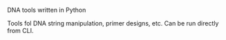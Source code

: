 DNA tools written in Python

Tools fol DNA string manipulation, primer designs, etc.
Can be run directly from CLI.
